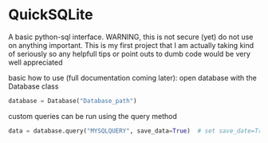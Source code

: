 # QuickSQLite
A basic python-sql interface. WARNING, this is not secure (yet) do not use on anything important.
This is my first project that I am actually taking kind of seriously so any helpfull tips or point outs to dumb code would be very well appreciated

basic how to use (full documentation coming later):
open database with the Database class
```python
database = Database("Database_path")
```

custom queries can be run using the query method
```python
data = database.query("MYSQLQUERY", save_data=True)  # set save_date=True if you want method to return data, False if not
```
